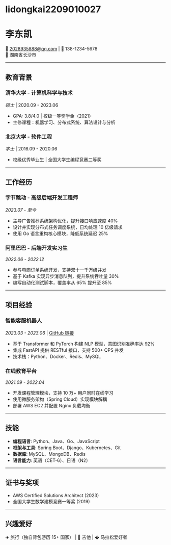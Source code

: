 # lidongkai2209010027

# 李东凯

📧 2028935888@qq.com | 📱 138-1234-5678  
📍 湖南省长沙市 

---

## 教育背景

### **清华大学** - 计算机科学与技术  
*硕士* | 2020.09 - 2023.06  
- GPA: 3.8/4.0 | 校级一等奖学金（2021）  
- 主修课程：机器学习、分布式系统、算法设计与分析  

### **北京大学** - 软件工程  
*学士* | 2016.09 - 2020.06  
- 校级优秀毕业生 | 全国大学生编程竞赛二等奖  

---

## 工作经历

### **字节跳动** - 高级后端开发工程师  
*2023.07 - 至今*  
- 主导广告推荐系统架构优化，提升接口响应速度 40%  
- 设计并实现分布式任务调度系统，日均处理 10 亿级请求  
- 使用 Go 语言重构核心模块，降低系统延迟 25%  

### **阿里巴巴** - 后端开发实习生  
*2022.06 - 2022.12*  
- 参与电商订单系统开发，支持双十一千万级并发  
- 基于 Kafka 实现异步消息队列，提升系统吞吐量 30%  
- 编写自动化测试脚本，覆盖率从 65% 提升至 85%  

---

## 项目经验

### **智能客服机器人**  
*2023.03 - 2023.06* | [GitHub 链接](https://github.com/zhangsan/chatbot)  
- 基于 Transformer 和 PyTorch 构建 NLP 模型，意图识别准确率达 92%  
- 集成 FastAPI 提供 RESTful 接口，支持 500+ QPS 并发  
- 技术栈：Python、Docker、Redis、MySQL  

### **在线教育平台**  
*2021.09 - 2022.04*  
- 开发课程管理模块，支持 10 万+ 用户同时在线学习  
- 使用微服务架构（Spring Cloud）实现模块解耦  
- 部署 AWS EC2 并配置 Nginx 负载均衡  

---

## 技能

- **编程语言**: Python、Java、Go、JavaScript  
- **框架与工具**: Spring Boot、Django、Kubernetes、Git  
- **数据库**: MySQL、MongoDB、Redis  
- **语言能力**: 英语（CET-6）、日语（N2）  

---

## 证书与奖项

- AWS Certified Solutions Architect (2023)  
- 全国大学生数学建模竞赛一等奖 (2019)  

---

## 兴趣爱好  
✈️ 旅行（独自背包游历 15+ 国家） | 🎸 吉他 | � 马拉松爱好者  
